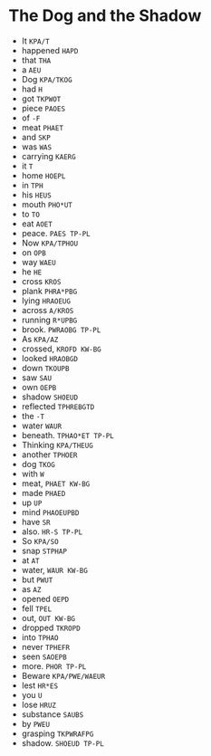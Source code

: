# The Dog and the Shadow

* It `KPA/T`
* happened `HAPD`
* that `THA`
* a `AEU`
* Dog `KPA/TKOG`
* had `H`
* got `TKPWOT`
* piece `PAOES`
* of `-F`
* meat `PHAET`
* and `SKP`
* was `WAS`
* carrying `KAERG`
* it `T`
* home `HOEPL`
* in `TPH`
* his `HEUS`
* mouth `PHO*UT`
* to `TO`
* eat `AOET`
* peace. `PAES TP-PL`
* Now `KPA/TPHOU`
* on `OPB`
* way `WAEU`
* he `HE`
* cross `KROS`
* plank `PHRA*PBG`
* lying `HRAOEUG`
* across `A/KROS`
* running `R*UPBG`
* brook. `PWRAOBG TP-PL`
* As `KPA/AZ`
* crossed, `KROFD KW-BG`
* looked `HRAOBGD`
* down `TKOUPB`
* saw `SAU`
* own `OEPB`
* shadow `SHOEUD`
* reflected `TPHREBGTD`
* the `-T`
* water `WAUR`
* beneath. `TPHAO*ET TP-PL`
* Thinking `KPA/THEUG`
* another `TPHOER`
* dog `TKOG`
* with `W`
* meat, `PHAET KW-BG`
* made `PHAED`
* up `UP`
* mind `PHAOEUPBD`
* have `SR`
* also. `HR-S TP-PL`
* So `KPA/SO`
* snap `STPHAP`
* at `AT`
* water, `WAUR KW-BG`
* but `PWUT`
* as `AZ`
* opened `OEPD`
* fell `TPEL`
* out, `OUT KW-BG`
* dropped `TKROPD`
* into `TPHAO`
* never `TPHEFR`
* seen `SAOEPB`
* more. `PHOR TP-PL`
* Beware `KPA/PWE/WAEUR`
* lest `HR*ES`
* you `U`
* lose `HRUZ`
* substance `SAUBS`
* by `PWEU`
* grasping `TKPWRAFPG`
* shadow. `SHOEUD TP-PL`
